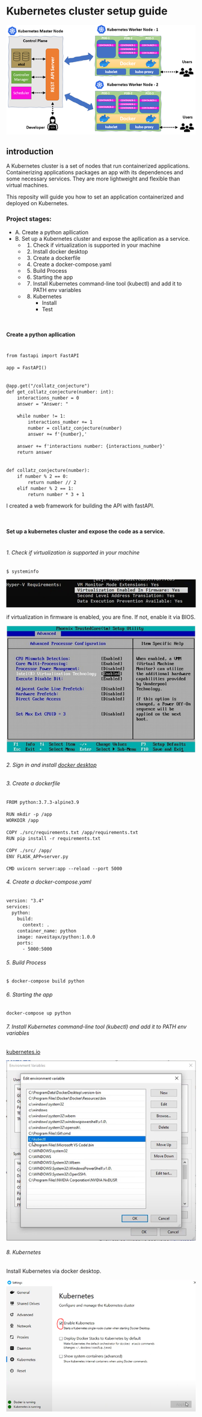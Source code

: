 # Kubernetes cluster setup guide
![title](/guide_images/intro.png)

## introduction

A Kubernetes cluster is a set of nodes that run containerized applications. Containerizing applications packages an app with its dependences and some necessary services. They are more lightweight and flexible than virtual machines.

This reposity will guide you how to set an application containerized and deployed on Kubernetes.

### Project stages:
- A. Create a python apllication
- B. Set up a Kubernetes cluster and expose the apllication as a service. 
  - 1. Check if virtualization is supported in your machine
  - 2. Install docker desktop
  - 3. Create a dockerfile
  - 4. Create a docker-compose.yaml
  - 5. Build Process
  - 6. Starting the app
  - 7. Install Kubernetes command-line tool (kubectl) and add it to PATH env variables
  - 8. Kubernetes
       - Install
       - Test

<p>
<br />
</p>

#### Create a python apllication
#
```
from fastapi import FastAPI

app = FastAPI()


@app.get("/collatz_conjecture")
def get_collatz_conjecture(number: int):
    interactions_number = 0
    answer = "Answer: "

    while number != 1:
        interactions_number += 1
        number = collatz_conjecture(number)
        answer += f'{number},'

    answer += f'interactions number: {interactions_number}'
    return answer


def collatz_conjecture(number):
    if number % 2 == 0:
        return number // 2
    elif number % 2 == 1:
        return number * 3 + 1
```
I created a web framework for building the API with fastAPI.

<p>
<br />
</p>

#### Set up a kubernetes cluster and expose the code as a service. 
#

###### 1. Check if virtualization is supported in your machine
```
$ systeminfo
```
![title](/guide_images/virtualization_is_supported.PNG)

if virtualization in firmware is enabled, you are fine.
If not, enable it via BIOS.

![title](/guide_images/BIOS.jpg)



###### 2. Sign in and install [docker desktop](https://docs.docker.com/desktop/install/windows-install/)

###### 3. Create a dockerfile
```
FROM python:3.7.3-alpine3.9

RUN mkdir -p /app
WORKDIR /app

COPY ./src/requirements.txt /app/requirements.txt
RUN pip install -r requirements.txt

COPY ./src/ /app/
ENV FLASK_APP=server.py

CMD uvicorn server:app --reload --port 5000
```

###### 4. Create a docker-compose.yaml
```
version: "3.4"
services:
  python:
    build:
      context: .
    container_name: python
    image: naveitayx/python:1.0.0
    ports:
      - 5000:5000
```

###### 5. Build Process
```
$ docker-compose build python
```

###### 6. Starting the app
```
docker-compose up python
```

###### 7. Install Kubernetes command-line tool (kubectl) and add it to PATH env variables
[kubernetes.io](https://kubernetes.io/docs/tasks/tools/install-kubectl-windows/)

![title](/guide_images/kubectl.PNG)

###### 8. Kubernetes
Install Kubernetes via docker desktop.

![title](/guide_images/Kubernetes.PNG)





